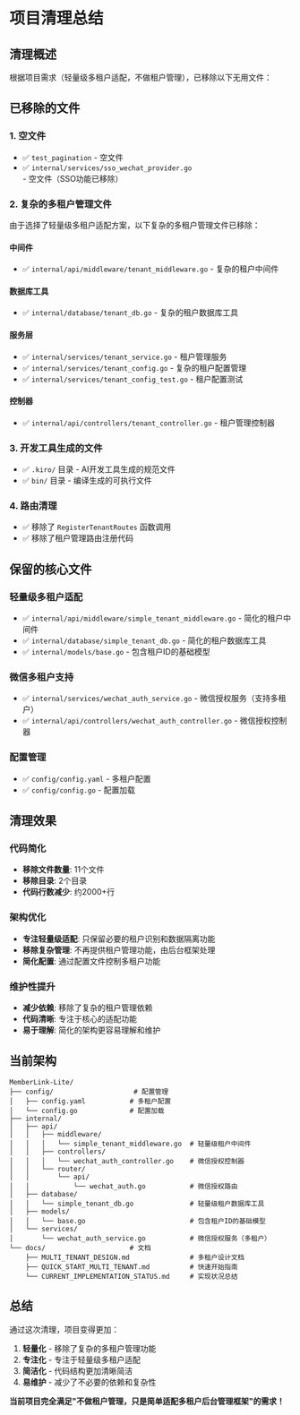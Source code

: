 # 项目清理总结

## 清理概述

根据项目需求（轻量级多租户适配，不做租户管理），已移除以下无用文件：

## 已移除的文件

### 1. 空文件
- ✅ `test_pagination` - 空文件
- ✅ `internal/services/sso_wechat_provider.go` - 空文件（SSO功能已移除）

### 2. 复杂的多租户管理文件
由于选择了轻量级多租户适配方案，以下复杂的多租户管理文件已移除：

#### 中间件
- ✅ `internal/api/middleware/tenant_middleware.go` - 复杂的租户中间件

#### 数据库工具
- ✅ `internal/database/tenant_db.go` - 复杂的租户数据库工具

#### 服务层
- ✅ `internal/services/tenant_service.go` - 租户管理服务
- ✅ `internal/services/tenant_config.go` - 复杂的租户配置管理
- ✅ `internal/services/tenant_config_test.go` - 租户配置测试

#### 控制器
- ✅ `internal/api/controllers/tenant_controller.go` - 租户管理控制器

### 3. 开发工具生成的文件
- ✅ `.kiro/` 目录 - AI开发工具生成的规范文件
- ✅ `bin/` 目录 - 编译生成的可执行文件

### 4. 路由清理
- ✅ 移除了 `RegisterTenantRoutes` 函数调用
- ✅ 移除了租户管理路由注册代码

## 保留的核心文件

### 轻量级多租户适配
- ✅ `internal/api/middleware/simple_tenant_middleware.go` - 简化的租户中间件
- ✅ `internal/database/simple_tenant_db.go` - 简化的租户数据库工具
- ✅ `internal/models/base.go` - 包含租户ID的基础模型

### 微信多租户支持
- ✅ `internal/services/wechat_auth_service.go` - 微信授权服务（支持多租户）
- ✅ `internal/api/controllers/wechat_auth_controller.go` - 微信授权控制器

### 配置管理
- ✅ `config/config.yaml` - 多租户配置
- ✅ `config/config.go` - 配置加载

## 清理效果

### 代码简化
- **移除文件数量**: 11个文件
- **移除目录**: 2个目录
- **代码行数减少**: 约2000+行

### 架构优化
- **专注轻量级适配**: 只保留必要的租户识别和数据隔离功能
- **移除复杂管理**: 不再提供租户管理功能，由后台框架处理
- **简化配置**: 通过配置文件控制多租户功能

### 维护性提升
- **减少依赖**: 移除了复杂的租户管理依赖
- **代码清晰**: 专注于核心的适配功能
- **易于理解**: 简化的架构更容易理解和维护

## 当前架构

```
MemberLink-Lite/
├── config/                    # 配置管理
│   ├── config.yaml           # 多租户配置
│   └── config.go             # 配置加载
├── internal/
│   ├── api/
│   │   ├── middleware/
│   │   │   └── simple_tenant_middleware.go  # 轻量级租户中间件
│   │   ├── controllers/
│   │   │   └── wechat_auth_controller.go    # 微信授权控制器
│   │   └── router/
│   │       └── api/
│   │           └── wechat_auth.go           # 微信授权路由
│   ├── database/
│   │   └── simple_tenant_db.go              # 轻量级租户数据库工具
│   ├── models/
│   │   └── base.go                          # 包含租户ID的基础模型
│   └── services/
│       └── wechat_auth_service.go           # 微信授权服务（多租户）
└── docs/                     # 文档
    ├── MULTI_TENANT_DESIGN.md               # 多租户设计文档
    ├── QUICK_START_MULTI_TENANT.md          # 快速开始指南
    └── CURRENT_IMPLEMENTATION_STATUS.md     # 实现状况总结
```

## 总结

通过这次清理，项目变得更加：

1. **轻量化** - 移除了复杂的多租户管理功能
2. **专注化** - 专注于轻量级多租户适配
3. **简洁化** - 代码结构更加清晰简洁
4. **易维护** - 减少了不必要的依赖和复杂性

**当前项目完全满足"不做租户管理，只是简单适配多租户后台管理框架"的需求！**
